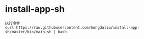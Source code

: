 # install-app-sh

```
执行命令
curl https://raw.githubusercontent.com/hongdaliu/install-app-sh/master/bin/main.sh | bash
```
